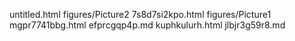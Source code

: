 untitled.html
figures/Picture2
7s8d7si2kpo.html
figures/Picture1
mgpr7741bbg.html
efprcgqp4p.md
kuphkulurh.html
jlbjr3g59r8.md